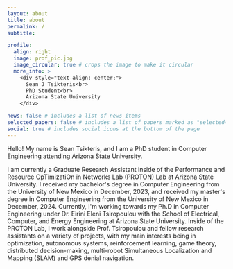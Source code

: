 ```yaml
---
layout: about
title: about
permalink: /
subtitle:

profile:
  align: right
  image: prof_pic.jpg
  image_circular: true # crops the image to make it circular
  more_info: >
    <div style="text-align: center;">
      Sean J Tsikteris<br>
      PhD Student<br>
      Arizona State University
    </div>

news: false # includes a list of news items
selected_papers: false # includes a list of papers marked as "selected={true}"
social: true # includes social icons at the bottom of the page
---
```


Hello! My name is Sean Tsikteris, and I am a PhD student in Computer Engineering attending Arizona State University.

I am currently a Graduate Research Assistant inside of the Performance and Resource OpTimizatiOn in Networks Lab (PROTON) Lab at Arizona State University. I received my bachelor's degree in Computer Engineering from the University of New Mexico in December, 2023, and received my master's degree in Computer Engineering from the University of New Mexico in December, 2024. Currently, I'm working towards my Ph.D in Computer Engineering under Dr. Eirini Eleni Tsiropoulou with the School of Electrical, Computer, and Energy Engineering at Arizona State University. Inside of the PROTON Lab, I work alongside Prof. Tsiropoulou and fellow research assistants on a variety of projects, with my main interests being in optimization, autonomous systems, reinforcement learning, game theory, distributed decision-making, multi-robot Simultaneous Localization and Mapping (SLAM) and GPS denial navigation.


